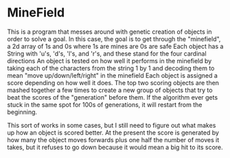 # MineField
This is a program that messes around with genetic creation of objects in order to solve a goal.
In this case, the goal is to get through the "minefield", a 2d array of 1s and 0s where 1s are mines are 0s are safe
Each object has a String with 'u's, 'd's, 'l's, and 'r's, and these stand for the four cardinal directions
An object is tested on how well it performs in the minefield by taking each of the characters from the string 1 by 1 and decoding them to mean "move up/down/left/right" in the minefield
Each object is assigned a score depending on how well it does. The top two scoring objects are then mashed together a few times to create a new group of objects that try to beat the scores of the "generation" before them.
If the algorithm ever gets stuck in the same spot for 100s of generations, it will restart from the beginning.

This sort of works in some cases, but I still need to figure out what makes up how an object is scored better. At the present the score is generated by how many the object moves forwards plus one half the number of moves it takes, but it refuses to go down because it would mean a big hit to its score.
